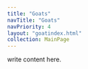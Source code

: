```yaml
---
title: "Goats"
navTitle: "Goats"
navPriority: 4
layout: "goatindex.html"
collection: MainPage
---
```


write content here.


